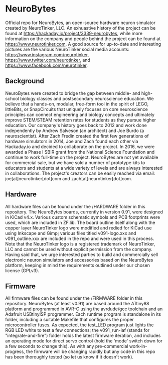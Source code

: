 # NeuroBytes
Official repo for NeuroBytes, an open-source hardware neuron simulator created by NeuroTinker, LLC. An exhuastive history of the project can be found at https://hackaday.io/project/3339-neurobytes, while more information on the company and people behind the project can be found at https://www.neurotinker.com. A good source for up-to-date and interesting pictures are the various NeuroTinker social media accounts: https://www.instagram.com/neurotinker, https://www.twitter.com/neurotinker, and https://www.facebook.com/neurotinker.
## Background
NeuroBytes were created to bridge the gap between middle- and high-school biology classes and postsecondary neuroscience education. We believe that a hands-on, modular, free-form tool in the spirit of LEGO, littleBits, or SnapCircuits that uniquely focuses on core neuroscience principles can connect engineering and biology concepts and ultimately improve STEM/STEAM retention rates for students as they pursue higher education. Our company's history goes back to 2012 and work done independently by Andrew Salveson (an architect) and Joe Burdo (a neuroscientist). After Zach Fredin created the first few generations of hardware simulators in 2014, Joe and Zach found each other via Hackaday.io and decided to collaborate on the project. In 2016, we were awarded a Phase I SBIR grant from the National Science Foundation and continue to work full-time on the project. NeuroBytes are not yet available for commercial sale, but we have sold a number of prototype kits to educators and students at a wide variety of levels and are always interested in collaborations. The project's creators can be easily reached via email: joe[at]neurotinker[dot]com and zach[at]neurotinker[dot]com.
## Hardware
All hardware files can be found under the /HARDWARE folder in this repository. The NeuroBytes boards, currently in version 0.91, were designed in KiCad v4.x. Various custom schematic symbols and PCB footprints were used, which are included in ZF.lib. The board outline itself along with the copper layer NeuroTinker logo were modified and redied for KiCad use using Inkscape and Gimp; various files titled v091-logo.xxx and v091_outline.xxx are included in the repo and were used in this process. Note that the NeuroTinker logo is a registered trademark of NeuroTinker, LLC and cannot be used without explicit permission from the company. Having said that, we urge interested parties to build and commercially sell electronic neuron simulators and accessories based on the NeuroBytes platform, keeping in mind the requirements outlined under our chosen license (GPLv3).
## Firmware
All firmware files can be found under the /FIRMWARE folder in this repository. NeuroBytes (at least v0.91) are based around the ATtiny88 platform and programmed in AVR-C using the avrdude/gcc toolchain and an Adafruit USBtinyISP programmer. Each runtime program is standalone in its folder, including a suitable Makefile that configures the proper microcontroller fuses. As expected, the test_LED program just lights the RGB LED white to test a few connections; the v091_run-iaf (stands for "integrate-and-fire") folder holds the latest firmware iteration, and includes an operating mode for direct servo control (hold the 'mode' switch down for a few seconds to change this). As with any pre-commercial work-in-progress, the firmware will be changing rapidly but any code in this repo has been thoroughly tested (so let us know if it doesn't work).
